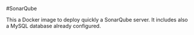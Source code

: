 #SonarQube

This a Docker image to deploy quickly a SonarQube server. It includes also a MySQL database already configured.
